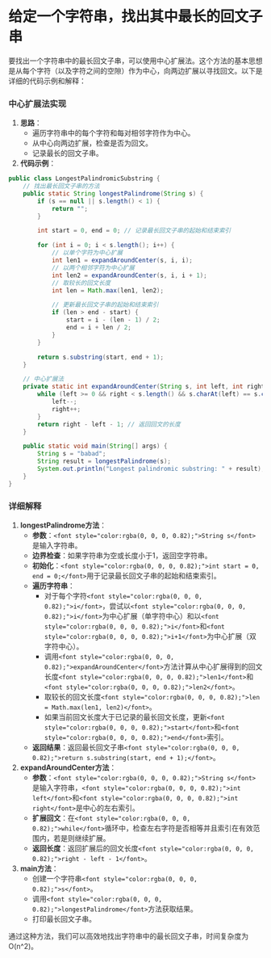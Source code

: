 # 给定一个字符串，找出其中最长的回文子串

<font style="color:rgba(0, 0, 0, 0.82);">要找出一个字符串中的最长回文子串，可以使用中心扩展法。这个方法的基本思想是从每个字符（以及字符之间的空隙）作为中心，向两边扩展以寻找回文。以下是详细的代码示例和解释：</font>

### <font style="color:rgba(0, 0, 0, 0.82);">中心扩展法实现</font>
1. **<font style="color:rgba(0, 0, 0, 0.82);">思路</font>**<font style="color:rgba(0, 0, 0, 0.82);">：</font>
    - <font style="color:rgba(0, 0, 0, 0.82);">遍历字符串中的每个字符和每对相邻字符作为中心。</font>
    - <font style="color:rgba(0, 0, 0, 0.82);">从中心向两边扩展，检查是否为回文。</font>
    - <font style="color:rgba(0, 0, 0, 0.82);">记录最长的回文子串。</font>
2. **<font style="color:rgba(0, 0, 0, 0.82);">代码示例</font>**<font style="color:rgba(0, 0, 0, 0.82);">：</font>

```java
public class LongestPalindromicSubstring {  
    // 找出最长回文子串的方法  
    public static String longestPalindrome(String s) {  
        if (s == null || s.length() < 1) {  
            return "";  
        }  

        int start = 0, end = 0; // 记录最长回文子串的起始和结束索引  

        for (int i = 0; i < s.length(); i++) {  
            // 以单个字符为中心扩展  
            int len1 = expandAroundCenter(s, i, i);  
            // 以两个相邻字符为中心扩展  
            int len2 = expandAroundCenter(s, i, i + 1);  
            // 取较长的回文长度  
            int len = Math.max(len1, len2);  

            // 更新最长回文子串的起始和结束索引  
            if (len > end - start) {  
                start = i - (len - 1) / 2;  
                end = i + len / 2;  
            }  
        }  

        return s.substring(start, end + 1);  
    }  

    // 中心扩展法  
    private static int expandAroundCenter(String s, int left, int right) {  
        while (left >= 0 && right < s.length() && s.charAt(left) == s.charAt(right)) {  
            left--;  
            right++;  
        }  
        return right - left - 1; // 返回回文的长度  
    }  

    public static void main(String[] args) {  
        String s = "babad";  
        String result = longestPalindrome(s);  
        System.out.println("Longest palindromic substring: " + result);  
    }  
}
```

### <font style="color:rgba(0, 0, 0, 0.82);">详细解释</font>
1. **<font style="color:rgba(0, 0, 0, 0.82);">longestPalindrome方法</font>**<font style="color:rgba(0, 0, 0, 0.82);">：</font>
    - **<font style="color:rgba(0, 0, 0, 0.82);">参数</font>**<font style="color:rgba(0, 0, 0, 0.82);">：</font>`<font style="color:rgba(0, 0, 0, 0.82);">String s</font>`<font style="color:rgba(0, 0, 0, 0.82);">是输入字符串。</font>
    - **<font style="color:rgba(0, 0, 0, 0.82);">边界检查</font>**<font style="color:rgba(0, 0, 0, 0.82);">：如果字符串为空或长度小于1，返回空字符串。</font>
    - **<font style="color:rgba(0, 0, 0, 0.82);">初始化</font>**<font style="color:rgba(0, 0, 0, 0.82);">：</font>`<font style="color:rgba(0, 0, 0, 0.82);">int start = 0, end = 0;</font>`<font style="color:rgba(0, 0, 0, 0.82);">用于记录最长回文子串的起始和结束索引。</font>
    - **<font style="color:rgba(0, 0, 0, 0.82);">遍历字符串</font>**<font style="color:rgba(0, 0, 0, 0.82);">：</font>
        * <font style="color:rgba(0, 0, 0, 0.82);">对于每个字符</font>`<font style="color:rgba(0, 0, 0, 0.82);">i</font>`<font style="color:rgba(0, 0, 0, 0.82);">，尝试以</font>`<font style="color:rgba(0, 0, 0, 0.82);">i</font>`<font style="color:rgba(0, 0, 0, 0.82);">为中心扩展（单字符中心）和以</font>`<font style="color:rgba(0, 0, 0, 0.82);">i</font>`<font style="color:rgba(0, 0, 0, 0.82);">和</font>`<font style="color:rgba(0, 0, 0, 0.82);">i+1</font>`<font style="color:rgba(0, 0, 0, 0.82);">为中心扩展（双字符中心）。</font>
        * <font style="color:rgba(0, 0, 0, 0.82);">调用</font>`<font style="color:rgba(0, 0, 0, 0.82);">expandAroundCenter</font>`<font style="color:rgba(0, 0, 0, 0.82);">方法计算从中心扩展得到的回文长度</font>`<font style="color:rgba(0, 0, 0, 0.82);">len1</font>`<font style="color:rgba(0, 0, 0, 0.82);">和</font>`<font style="color:rgba(0, 0, 0, 0.82);">len2</font>`<font style="color:rgba(0, 0, 0, 0.82);">。</font>
        * <font style="color:rgba(0, 0, 0, 0.82);">取较长的回文长度</font>`<font style="color:rgba(0, 0, 0, 0.82);">len = Math.max(len1, len2)</font>`<font style="color:rgba(0, 0, 0, 0.82);">。</font>
        * <font style="color:rgba(0, 0, 0, 0.82);">如果当前回文长度大于已记录的最长回文长度，更新</font>`<font style="color:rgba(0, 0, 0, 0.82);">start</font>`<font style="color:rgba(0, 0, 0, 0.82);">和</font>`<font style="color:rgba(0, 0, 0, 0.82);">end</font>`<font style="color:rgba(0, 0, 0, 0.82);">索引。</font>
    - **<font style="color:rgba(0, 0, 0, 0.82);">返回结果</font>**<font style="color:rgba(0, 0, 0, 0.82);">：返回最长回文子串</font>`<font style="color:rgba(0, 0, 0, 0.82);">return s.substring(start, end + 1);</font>`<font style="color:rgba(0, 0, 0, 0.82);">。</font>
2. **<font style="color:rgba(0, 0, 0, 0.82);">expandAroundCenter方法</font>**<font style="color:rgba(0, 0, 0, 0.82);">：</font>
    - **<font style="color:rgba(0, 0, 0, 0.82);">参数</font>**<font style="color:rgba(0, 0, 0, 0.82);">：</font>`<font style="color:rgba(0, 0, 0, 0.82);">String s</font>`<font style="color:rgba(0, 0, 0, 0.82);">是输入字符串，</font>`<font style="color:rgba(0, 0, 0, 0.82);">int left</font>`<font style="color:rgba(0, 0, 0, 0.82);">和</font>`<font style="color:rgba(0, 0, 0, 0.82);">int right</font>`<font style="color:rgba(0, 0, 0, 0.82);">是中心的左右索引。</font>
    - **<font style="color:rgba(0, 0, 0, 0.82);">扩展回文</font>**<font style="color:rgba(0, 0, 0, 0.82);">：在</font>`<font style="color:rgba(0, 0, 0, 0.82);">while</font>`<font style="color:rgba(0, 0, 0, 0.82);">循环中，检查左右字符是否相等并且索引在有效范围内，若是则继续扩展。</font>
    - **<font style="color:rgba(0, 0, 0, 0.82);">返回长度</font>**<font style="color:rgba(0, 0, 0, 0.82);">：返回扩展后的回文长度</font>`<font style="color:rgba(0, 0, 0, 0.82);">right - left - 1</font>`<font style="color:rgba(0, 0, 0, 0.82);">。</font>
3. **<font style="color:rgba(0, 0, 0, 0.82);">main方法</font>**<font style="color:rgba(0, 0, 0, 0.82);">：</font>
    - <font style="color:rgba(0, 0, 0, 0.82);">创建一个字符串</font>`<font style="color:rgba(0, 0, 0, 0.82);">s</font>`<font style="color:rgba(0, 0, 0, 0.82);">。</font>
    - <font style="color:rgba(0, 0, 0, 0.82);">调用</font>`<font style="color:rgba(0, 0, 0, 0.82);">longestPalindrome</font>`<font style="color:rgba(0, 0, 0, 0.82);">方法获取结果。</font>
    - <font style="color:rgba(0, 0, 0, 0.82);">打印最长回文子串。</font>

<font style="color:rgba(0, 0, 0, 0.82);">通过这种方法，我们可以高效地找出字符串中的最长回文子串，时间复杂度为O(n^2)。</font>

